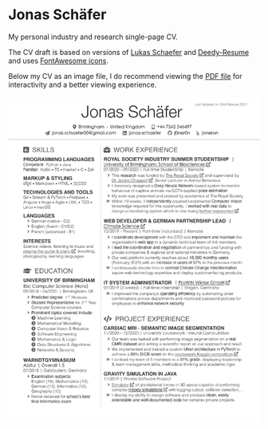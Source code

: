 # Jonas Schäfer

My personal industry and research single-page CV.

The CV draft is based on versions of [Lukas Schaefer](https://github.com/LukasSchaefer/CV) and [Deedy-Resume](https://github.com/deedy/Deedy-Resume) and uses [FontAwesome icons](https://fontawesome.com).

Below my CV as an image file, I do recommend viewing the [PDF file](CV.pdf) for interactivity and a better viewing experience.
<br><br>
![CV](alt-format/CV.jpg)